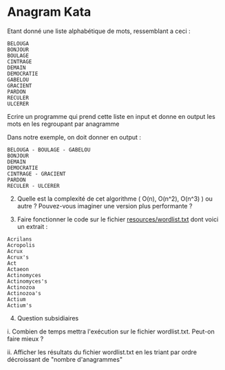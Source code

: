 # Anagram Kata


Etant donné une liste alphabétique de mots, ressemblant a ceci :
```
BELOUGA
BONJOUR
BOULAGE
CINTRAGE
DEMAIN
DEMOCRATIE
GABELOU
GRACIENT
PARDON
RECULER
ULCERER
```  

Ecrire un programme qui prend cette liste en input et donne en output les mots en les regroupant par anagramme

Dans notre exemple, on doit donner en output :
```
BELOUGA - BOULAGE - GABELOU
BONJOUR
DEMAIN
DEMOCRATIE
CINTRAGE - GRACIENT
PARDON
RECULER - ULCERER
```

2) Quelle est la complexité de cet algorithme ( O(n), O(n^2), O(n^3) ) ou autre ?
   Pouvez-vous imaginer une version plus performante ?

3) Faire fonctionner le code sur le fichier [resources/wordlist.txt](resources/wordlist.txt) dont voici un extrait :
```
Acrilans
Acropolis
Acrux
Acrux's
Act
Actaeon
Actinomyces
Actinomyces's
Actinozoa
Actinozoa's
Actium
Actium's
```

4) Question subsidiaires

i. Combien de temps mettra l'exécution sur le fichier wordlist.txt. 
Peut-on faire mieux ?

ii. Afficher les résultats du fichier wordlist.txt en les triant par ordre décroissant de "nombre d'anagrammes"

